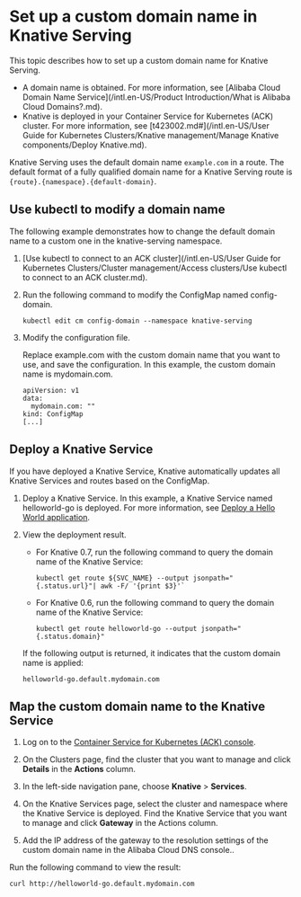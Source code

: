 # Set up a custom domain name in Knative Serving

This topic describes how to set up a custom domain name for Knative Serving.

-   A domain name is obtained. For more information, see [Alibaba Cloud Domain Name Service](/intl.en-US/Product Introduction/What is Alibaba Cloud Domains?.md).
-   Knative is deployed in your Container Service for Kubernetes \(ACK\) cluster. For more information, see [t423002.md\#](/intl.en-US/User Guide for Kubernetes Clusters/Knative management/Manage Knative components/Deploy Knative.md).

Knative Serving uses the default domain name `example.com` in a route. The default format of a fully qualified domain name for a Knative Serving route is `{route}.{namespace}.{default-domain}`.

## Use kubectl to modify a domain name

The following example demonstrates how to change the default domain name to a custom one in the knative-serving namespace.

1.  [Use kubectl to connect to an ACK cluster](/intl.en-US/User Guide for Kubernetes Clusters/Cluster management/Access clusters/Use kubectl to connect to an ACK cluster.md).

2.  Run the following command to modify the ConfigMap named config-domain.

    ```
    kubectl edit cm config-domain --namespace knative-serving
    ```

3.  Modify the configuration file.

    Replace example.com with the custom domain name that you want to use, and save the configuration. In this example, the custom domain name is mydomain.com.

    ```
    apiVersion: v1
    data:
      mydomain.com: ""
    kind: ConfigMap
    [...]
    ```


## Deploy a Knative Service

If you have deployed a Knative Service, Knative automatically updates all Knative Services and routes based on the ConfigMap.

1.  Deploy a Knative Service. In this example, a Knative Service named helloworld-go is deployed. For more information, see [Deploy a Hello World application]().

2.  View the deployment result.

    -   For Knative 0.7, run the following command to query the domain name of the Knative Service:

        ```
        kubectl get route ${SVC_NAME} --output jsonpath="{.status.url}"| awk -F/ '{print $3}'`
        ```

    -   For Knative 0.6, run the following command to query the domain name of the Knative Service:

        ```
        kubectl get route helloworld-go --output jsonpath="{.status.domain}"
        ```

    If the following output is returned, it indicates that the custom domain name is applied:

    ```
    helloworld-go.default.mydomain.com
    ```


## Map the custom domain name to the Knative Service

1.  Log on to the [Container Service for Kubernetes \(ACK\) console](https://cs.console.aliyun.com).

2.  On the Clusters page, find the cluster that you want to manage and click **Details** in the **Actions** column.

3.  In the left-side navigation pane, choose **Knative** \> **Services**.

4.  On the Knative Services page, select the cluster and namespace where the Knative Service is deployed. Find the Knative Service that you want to manage and click **Gateway** in the Actions column.

5.  Add the IP address of the gateway to the resolution settings of the custom domain name in the Alibaba Cloud DNS console..


Run the following command to view the result:

```
curl http://helloworld-go.default.mydomain.com
```

